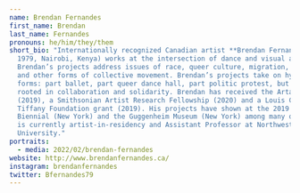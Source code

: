 ```yaml
---
name: Brendan Fernandes
first_name: Brendan
last_name: Fernandes
pronouns: he/him/they/them
short_bio: "Internationally recognized Canadian artist **Brendan Fernandes** (b.
  1979, Nairobi, Kenya) works at the intersection of dance and visual arts.
  Brendan’s projects address issues of race, queer culture, migration, protest
  and other forms of collective movement. Brendan’s projects take on hybrid
  forms: part ballet, part queer dance hall, part politic protest, but always
  rooted in collaboration and solidarity. Brendan has received the Artadia Award
  (2019), a Smithsonian Artist Research Fellowship (2020) and a Louis Comfort
  Tiffany Foundation grant (2019). His projects have shown at the 2019 Whitney
  Biennial (New York) and the Guggenheim Museum (New York) among many others. He
  is currently artist-in-residency and Assistant Professor at Northwestern
  University."
portraits:
  - media: 2022/02/brendan-fernandes
website: http://www.brendanfernandes.ca/
instagram: brendanfernandes
twitter: Bfernandes79
---
```

